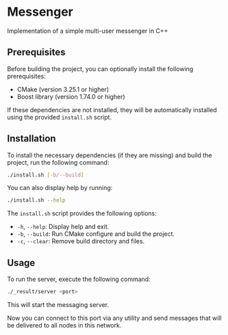 # Messenger
Implementation of a simple multi-user messenger in C++

## Prerequisites
Before building the project, you can optionally install the following prerequisites:

- CMake (version 3.25.1 or higher)
- Boost library (version 1.74.0 or higher)

If these dependencies are not installed, they will be automatically installed using the provided `install.sh` script.

## Installation
To install the necessary dependencies (if they are missing) and build the project, run the following command:

```bash
./install.sh [-b/--build]
```
You can also display help by running:

```bash
./install.sh --help
```
The `install.sh` script provides the following options:

- `-h`, `--help`: Display help and exit.
- `-b`, `--build`: Run CMake configure and build the project.
- `-c`, `--clear`: Remove build directory and files.

## Usage
To run the server, execute the following command:
```bash
./_result/server <port>
```
This will start the messaging server.

Now you can connect to this port via any utility and send messages that will be delivered to all nodes in this network.
